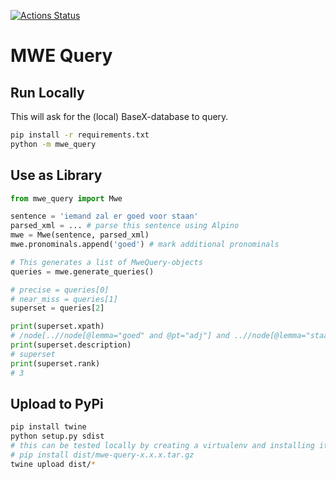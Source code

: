 [![Actions Status](https://github.com/UUDigitalHumanitiesLab/mwe-query/workflows/Tests/badge.svg)](https://github.com/UUDigitalHumanitiesLab/mwe-query/actions)

# MWE Query

## Run Locally

This will ask for the (local) BaseX-database to query.

```bash
pip install -r requirements.txt
python -m mwe_query
```

## Use as Library

```python
from mwe_query import Mwe

sentence = 'iemand zal er goed voor staan'
parsed_xml = ... # parse this sentence using Alpino
mwe = Mwe(sentence, parsed_xml)
mwe.pronominals.append('goed') # mark additional pronominals

# This generates a list of MweQuery-objects
queries = mwe.generate_queries()

# precise = queries[0]
# near_miss = queries[1]
superset = queries[2]

print(superset.xpath)
# /node[..//node[@lemma="goed" and @pt="adj"] and ..//node[@lemma="staan" and @pt="ww"]]
print(superset.description)
# superset
print(superset.rank)
# 3
```

## Upload to PyPi

```bash
pip install twine
python setup.py sdist
# this can be tested locally by creating a virtualenv and installing it:
# pip install dist/mwe-query-x.x.x.tar.gz
twine upload dist/*
```

